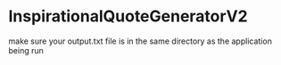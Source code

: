 # InspirationalQuoteGeneratorV2
make sure your output.txt file is in the same directory as the application being run

